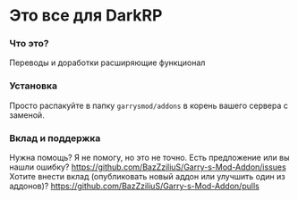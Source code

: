 # Это все для DarkRP
### Что это?

Переводы и доработки расширяющие функционал


### Установка
Просто распакуйте в папку `garrysmod/addons` в корень вашего сервера с заменой.  

### Вклад и поддержка
Нужна помощь? Я не помогу, но это не точно.
Есть предложение или вы нашли ошибку? https://github.com/BazZziliuS/Garry-s-Mod-Addon/issues
Хотите внести вклад (опубликовать новый аддон или улучшить один из аддонов)? https://github.com/BazZziliuS/Garry-s-Mod-Addon/pulls
